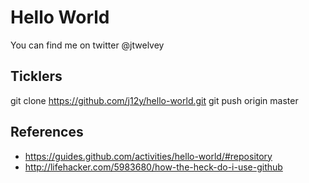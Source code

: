 Hello World
===========
You can find me on twitter @jtwelvey

Ticklers
--------
git clone https://github.com/j12y/hello-world.git
git push origin master

References
----------

- https://guides.github.com/activities/hello-world/#repository
- http://lifehacker.com/5983680/how-the-heck-do-i-use-github



